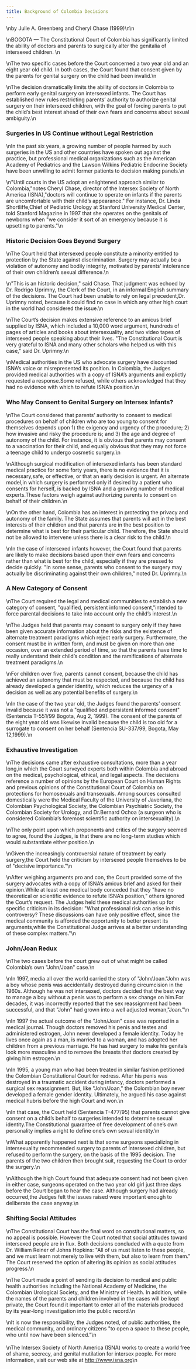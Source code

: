 ```yaml
---
title: Background of Colombia Decisions
---
```


\nby Julie A. Greenberg and Cheryl Chase (1999)\n\n

\nBOGOTA &#8212; The Constitutional Court of Colombia has significantly limited the ability of doctors and parents to surgically alter the genitalia of intersexed children. \n

\nThe two specific cases before the Court concerned a two year old and an eight year old child. In both cases, the Court found that consent given by the parents for genital surgery on the child had been invalid.\n

\nThe decision dramatically limits the ability of doctors in Colombia to perform early genital surgery on intersexed infants. The Court has established new rules restricting parents&#8217; authority to authorize genital surgery on their intersexed children, with the goal of forcing parents to put the child&#8217;s best interest ahead of their own fears and concerns about sexual ambiguity.\n

### Surgeries in US Continue without Legal Restriction

\nIn the past six years, a growing number of people harmed by such surgeries in the US and other countries have spoken out against the practice, but professional medical organizations such as the American Academy of Pediatrics and the Lawson Wilkins Pediatric Endocrine Society have been unwilling to admit former patients to decision making panels.\n

\n"Until courts in the US adopt an enlightened approach similar to Colombia,"notes Cheryl Chase, director of the Intersex Society of North America (<span class="caps">ISNA</span>),"doctors will continue to operate on infants if the parents are uncomfortable with their child&#8217;s appearance." For instance, Dr. Linda Shortliffe,Chief of Pediatric Urology at Stanford University Medical Center, told Stanford Magazine in 1997 that she operates on the genitals of newborns when "we consider it sort of an emergency because it is upsetting to parents."\n

### Historic Decision Goes Beyond Surgery

\nThe Court held that intersexed people constitute a minority entitled to protection by the State against discrimination. Surgery may actually be a violation of autonomy and bodily integrity, motivated by parents&#8217; intolerance of their own children&#8217;s sexual difference.\n

\n"This is an historic decision," said Chase. That judgment was echoed by Dr. Rodrigo Uprimny, the Clerk of the Court, in an informal English summary of the decisions. The Court had been unable to rely on legal precedent,Dr. Uprimny noted, because it could find no case in which any other high court in the world had considered the issue.\n

\nThe Court&#8217;s decision makes extensive reference to an amicus brief supplied by <span class="caps">ISNA</span>, which included a 10,000 word argument, hundreds of pages of articles and books about intersexuality, and two video tapes of intersexed people speaking about their lives. "The Constitutional Court is very grateful to <span class="caps">ISNA</span> and many other scholars who helped us with this case," said Dr. Uprimny.\n

\nMedical authorities in the US who advocate surgery have discounted <span class="caps">ISNA</span>&#8217;s voice or misrepresented its position. In Colombia, the Judges provided medical authorities with a copy of <span class="caps">ISNA</span>&#8217;s arguments and explictly requested a response.Some refused, while others acknowledged that they had no evidence with which to refute <span class="caps">ISNA</span>&#8217;s position.\n

### Who May Consent to Genital Surgery on Intersex Infants?

\nThe Court considered that parents&#8217; authority to consent to medical procedures on behalf of children who are too young to consent for themselves depends upon 1) the exigency and urgency of the procedure; 2) how invasive and risky the procedure is; and 3) the age and degree of autonomy of the child. For instance, it is obvious that parents may consent to a vaccination for their child, and equally obvious that they may not force a teenage child to undergo cosmetic surgery.\n

\nAlthough surgical modification of intersexed infants has been standard medical practice for some forty years, there is no evidence that it is necessary,safe, or effective, or that an early decision is urgent. An alternate model,in which surgery is performed only if desired by a patient who consents for herself, is backed by <span class="caps">ISNA</span> and a growing number of medical experts.These factors weigh against authorizing parents to consent on behalf of their children.\n

\nOn the other hand, Colombia has an interest in protecting the privacy and autonomy of the family. The State assumes that parents will act in the best interests of their children and that parents are in the best position to determine what is best for their particular child. Therefore, the State should not be allowed to intervene unless there is a clear risk to the child.\n

\nIn the case of intersexed infants however, the Court found that parents are likely to make decisions based upon their own fears and concerns rather than what is best for the child, especially if they are pressed to decide quickly. "In some sense, parents who consent to the surgery may actually be discriminating against their own children," noted Dr. Uprimny.\n

### A New Category of Consent

\nThe Court required the legal and medical communities to establish a new category of consent, "qualified, persistent informed consent,"intended to force parental decisions to take into account only the child&#8217;s interest.\n

\nThe Judges held that parents may consent to surgery only if they have been given accurate information about the risks and the existence of alternate treatment paradigms which reject early surgery. Furthermore, the consent must be in written form, and must be given on more than one occasion, over an extended period of time, so that the parents have time to really understand their child&#8217;s condition and the ramifications of alternate treatment paradigms.\n

\nFor children over five, parents cannot consent, because the child has achieved an autonomy that must be respected, and because the child has already developed a gender identity, which reduces the urgency of a decision as well as any potential benefits of surgery.\n

\nIn the case of the two year old, the Judges found the parents&#8217; consent invalid because it was not a "qualified and persistent informed consent"(Sentencia T-551/99 Bogota, Aug 2, 1999). The consent of the parents of the eight year old was likewise invalid because the child is too old for a surrogate to consent on her behalf (Sentencia SU-337/99, Bogota, May 12,1999).\n

### Exhaustive Investigation

\nThe decisions came after exhaustive consultations, more than a year long,in which the Court surveyed experts both within Colombia and abroad on the medical, psychological, ethical, and legal aspects. The decisions reference a number of opinions by the European Court on Human Rights and previous opinions of the Constitutional Court of Colombia on protections for homosexuals and transexuals. Among sources consulted domestically were the Medical Faculty of the University of Javeriana, the Colombian Psychological Society, the Colombian Psychiatric Society, the Colombian Society for Urology, and Dr.Bernard Ochoa (a surgeon who is considered Colombia&#8217;s foremost scientific authority on intersexuality).\n

\nThe only point upon which proponents and critics of the surgery seemed to agree, found the Judges, is that there are no long-term studies which would substantiate either position.\n

\nGiven the increasingly controversial nature of treatment by early surgery,the Court held the criticism by intersexed people themselves to be of "decisive importance."\n

\nAfter weighing arguments pro and con, the Court provided some of the surgery advocates with a copy of <span class="caps">ISNA</span>&#8217;s amicus brief and asked for their opinion.While at least one medical body conceded that they "have no theoretical or scientific evidence to refute <span class="caps">ISNA</span>&#8217;s position," others ignored the Court&#8217;s request. The Judges held these medical authorities up for specific criticism in its decision: "What professional risk can arise in this controversy? These discussions can have only positive effect, since the medical community is afforded the opportunity to better present its arguments,while the Constitutional Judge arrives at a better understanding of these complex matters."\n

### John/Joan Redux

\nThe two cases before the court grew out of what might be called Colombia&#8217;s own "John/Joan" case.\n

\nIn 1997, media all over the world carried the story of "John/Joan."John was a boy whose penis was accidentally destroyed during circumcision in the 1960s. Although he was not intersexed, doctors decided that the best way to manage a boy without a penis was to perform a sex change on him.For decades, it was incorrectly reported that the sex reassignment had been successful, and that "John" had grown into a well adjusted woman,"Joan."\n

\nIn 1997 the actual outcome of the "John/Joan" case was reported in a medical journal. Though doctors removed his penis and testes and administered estrogen, John never developed a female identity. Today he lives once again as a man, is married to a woman, and has adopted her children from a previous marriage. He has had surgery to make his genitals look more masculine and to remove the breasts that doctors created by giving him estrogen.\n

\nIn 1995, a young man who had been treated in similar fashion petitioned the Colombian Constitutional Court for redress. After his penis was destroyed in a traumatic accident during infancy, doctors performed a surgical sex reassignment. But, like "John/Joan," the Colombian boy never developed a female gender identity. Ultimately, he argued his case against medical hubris before the high Court and won.\n

\nIn that case, the Court held (Sentencia T-477/95) that parents cannot give consent on a child&#8217;s behalf to surgeries intended to determine sexual identity.The Constitutional guarantee of free development of one&#8217;s own personality implies a right to define one&#8217;s own sexual identity.\n

\nWhat apparently happened next is that some surgeons specializing in intersexuality recommended surgery to parents of intersexed children, but refused to perform the surgery, on the basis of the 1995 decision. The parents of the two children then brought suit, requesting the Court to order the surgery.\n

\nAlthough the high Court found that adequate consent had not been given in either case, surgeons operated on the two year old girl just three days before the Court began to hear the case. Although surgery had already occurred,the Judges felt the issues raised were important enough to deliberate the case anyway.\n

### Shifting Social Attitudes

\nThe Constitutional Court has the final word on constitutional matters, so no appeal is possible. However the Court noted that social attitudes toward intersexed people are in flux. Both decisions concluded with a quote from Dr. William Reiner of Johns Hopkins: "All of us must listen to these people, and we must learn not merely to live with them, but also to learn from them." The Court reserved the option of altering its opinion as social attitudes progress.\n

\nThe Court made a point of sending its decision to medical and public health authorities including the National Academy of Medicine, the Colombian Urological Society, and the Ministry of Health. In addition, while the names of the parents and children involved in the cases will be kept private, the Court found it important to enter all of the materials produced by its year-long investigation into the public record.\n

\nIt is now the responsibility, the Judges noted, of public authorities, the medical community, and ordinary citizens "to open a space to these people, who until now have been silenced."\n<img src="/img/line-h.gif" width=420 height=4 alt="" align=center>

\nThe Intersex Society of North America (<span class="caps">ISNA</span>) works to create a world free of shame, secrecy, and genital mutilation for intersex people. For more information, visit our web site at <A HREF="http://www.isna.org/">http://www.isna.org</A>\n